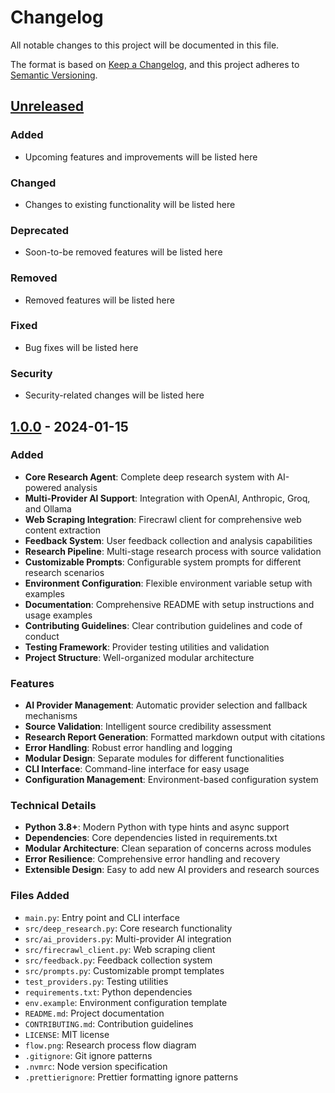 # Changelog

All notable changes to this project will be documented in this file.

The format is based on [Keep a Changelog](https://keepachangelog.com/en/1.0.0/),
and this project adheres to [Semantic Versioning](https://semver.org/spec/v2.0.0.html).

## [Unreleased]

### Added
- Upcoming features and improvements will be listed here

### Changed
- Changes to existing functionality will be listed here

### Deprecated
- Soon-to-be removed features will be listed here

### Removed
- Removed features will be listed here

### Fixed
- Bug fixes will be listed here

### Security
- Security-related changes will be listed here

## [1.0.0] - 2024-01-15

### Added
- **Core Research Agent**: Complete deep research system with AI-powered analysis
- **Multi-Provider AI Support**: Integration with OpenAI, Anthropic, Groq, and Ollama
- **Web Scraping Integration**: Firecrawl client for comprehensive web content extraction
- **Feedback System**: User feedback collection and analysis capabilities
- **Research Pipeline**: Multi-stage research process with source validation
- **Customizable Prompts**: Configurable system prompts for different research scenarios
- **Environment Configuration**: Flexible environment variable setup with examples
- **Documentation**: Comprehensive README with setup instructions and usage examples
- **Contributing Guidelines**: Clear contribution guidelines and code of conduct
- **Testing Framework**: Provider testing utilities and validation
- **Project Structure**: Well-organized modular architecture

### Features
- **AI Provider Management**: Automatic provider selection and fallback mechanisms
- **Source Validation**: Intelligent source credibility assessment
- **Research Report Generation**: Formatted markdown output with citations
- **Error Handling**: Robust error handling and logging
- **Modular Design**: Separate modules for different functionalities
- **CLI Interface**: Command-line interface for easy usage
- **Configuration Management**: Environment-based configuration system

### Technical Details
- **Python 3.8+**: Modern Python with type hints and async support
- **Dependencies**: Core dependencies listed in requirements.txt
- **Modular Architecture**: Clean separation of concerns across modules
- **Error Resilience**: Comprehensive error handling and recovery
- **Extensible Design**: Easy to add new AI providers and research sources

### Files Added
- `main.py`: Entry point and CLI interface
- `src/deep_research.py`: Core research functionality
- `src/ai_providers.py`: Multi-provider AI integration
- `src/firecrawl_client.py`: Web scraping client
- `src/feedback.py`: Feedback collection system
- `src/prompts.py`: Customizable prompt templates
- `test_providers.py`: Testing utilities
- `requirements.txt`: Python dependencies
- `env.example`: Environment configuration template
- `README.md`: Project documentation
- `CONTRIBUTING.md`: Contribution guidelines
- `LICENSE`: MIT license
- `flow.png`: Research process flow diagram
- `.gitignore`: Git ignore patterns
- `.nvmrc`: Node version specification
- `.prettierignore`: Prettier formatting ignore patterns

[Unreleased]: https://github.com/muthuspark/deep-research-agent/compare/v1.0.0...HEAD
[1.0.0]: https://github.com/muthuspark/deep-research-agent/releases/tag/v1.0.0 
